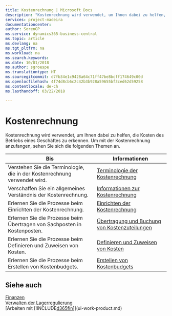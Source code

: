 ```yaml
---
title: Kostenrechnung | Microsoft Docs
description: "Kostenrechnung wird verwendet, um Ihnen dabei zu helfen, die Kosten des Betriebs eines Geschäftes zu erkennen. Um mit der Kostenrechnung anzufangen, sehen Sie sich die folgenden Themen an."
services: project-madeira
documentationcenter: 
author: SorenGP
ms.service: dynamics365-business-central
ms.topic: article
ms.devlang: na
ms.tgt_pltfrm: na
ms.workload: na
ms.search.keywords: 
ms.date: 10/01/2018
ms.author: sgroespe
ms.translationtype: HT
ms.sourcegitcommit: d7fb34e1c9428a64c71ff47be8bcff174649c00d
ms.openlocfilehash: 4f74d8cb6c2c42b3b928a59655bf3ced62d59258
ms.contentlocale: de-ch
ms.lasthandoff: 03/22/2018

---
```

# <a name="accounting-for-costs"></a>Kostenrechnung
Kostenrechnung wird verwendet, um Ihnen dabei zu helfen, die Kosten des Betriebs eines Geschäftes zu erkennen. Um mit der Kostenrechnung anzufangen, sehen Sie sich die folgenden Themen an.  

|Bis|Informationen|  
|--------|---------|  
|Verstehen Sie die Terminologie, die in der Kostenrechnung verwendet wird.|[Terminologie der Kostenrechnung](finance-terminology-in-cost-accounting.md)|  
|Verschaffen Sie ein allgemeines Verständnis der Kostenrechnung.|[Informationen zur Kostenrechnung](finance-about-cost-accounting.md)|  
|Erlernen Sie die Prozesse beim Einrichten der Kostenrechnung.|[Einrichten der Kostenrechnung](finance-set-up-cost-accounting.md)|  
|Erlernen Sie die Prozesse beim Übertragen von Sachposten in Kostenposten.|[Übertragung und Buchung von Kostenzuteilungen](finance-transfer-and-post-cost-entries.md)|  
|Erlernen Sie die Prozesse beim Definieren und Zuweisen von Kosten.|[Definieren und Zuweisen von Kosten](finance-define-and-allocate-costs.md)|  
|Erlernen Sie die Prozesse beim Erstellen von Kostenbudgets.|[Erstellen von Kostenbudgets](finance-create-cost-budgets.md)|  

## <a name="see-also"></a>Siehe auch  
[Finanzen](finance.md)  
[Verwalten der Lagerregulierung](finance-manage-inventory-costs.md)  
[Arbeiten mit [!INCLUDE[d365fin](includes/d365fin_md.md)]](ui-work-product.md)

